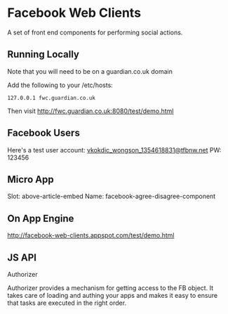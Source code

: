 Facebook Web Clients
====================

A set of front end components for performing social actions.

Running Locally
---------------
Note that you will need to be on a guardian.co.uk domain

Add the following to your /etc/hosts:
```
127.0.0.1 fwc.guardian.co.uk
```

Then visit http://fwc.guardian.co.uk:8080/test/demo.html


Facebook Users
--------------

Here's a test user account:
vkokdic_wongson_1354618831@tfbnw.net
PW: 123456

Micro App
---------

Slot: above-article-embed
Name: facebook-agree-disagree-component

On App Engine
-------------

http://facebook-web-clients.appspot.com/test/demo.html

JS API
------

Authorizer

Authorizer provides a mechanism for getting access to the FB object. It takes care of loading and authing your apps and
makes it easy to ensure that tasks are executed in the right order.

